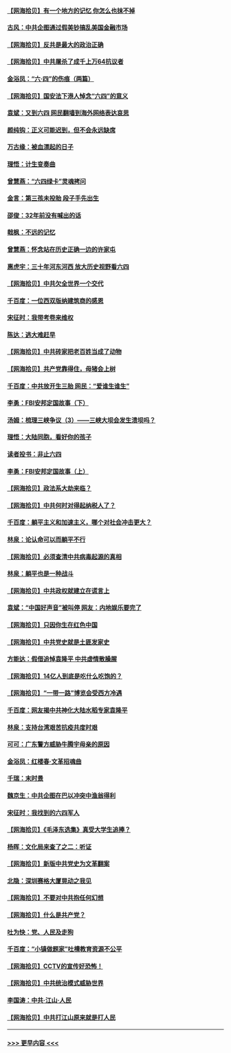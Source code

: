 #### [【网海拾贝】有一个地方的记忆 你怎么也抹不掉](../pages/nsc993/n13009802.md?t=06101452) 
#### [古风：中共企图通过假美钞搞乱美国金融市场](../pages/nsc993/n13009626.md?t=06101452) 
#### [【网海拾贝】反共是最大的政治正确](../pages/nsc993/n13007051.md?t=06101452) 
#### [【网海拾贝】中共屠杀了成千上万64抗议者](../pages/nsc993/n13002713.md?t=06101452) 
#### [金浴凤：“六·四”的伤痕（两篇）](../pages/nsc993/n13001719.md?t=06101452) 
#### [【网海拾贝】国安法下港人悼念“六四”的意义](../pages/nsc993/n13001039.md?t=06101452) 
#### [袁斌：又到六四 网民翻墙到海外网络表达哀思](../pages/nsc993/n13000995.md?t=06101452) 
#### [颜纯钩：正义可能迟到，但不会永远缺席](../pages/nsc993/n13000920.md?t=06101452) 
#### [万古缘：被血漂起的日子](../pages/nsc993/n13000914.md?t=06101452) 
#### [理悟：计生变奏曲](../pages/nsc993/n13000414.md?t=06101452) 
#### [曾慧燕：“六四绿卡”灵魂拷问](../pages/nsc993/n13000277.md?t=06101452) 
#### [金言：第三孩未投胎 段子手先出生](../pages/nsc993/n13000215.md?t=06101452) 
#### [邵俊：32年前没有喊出的话](../pages/nsc993/n13000181.md?t=06101452) 
#### [戟枫：不远的记忆](../pages/nsc993/n13000121.md?t=06101452) 
#### [曾慧燕：怀念站在历史正确一边的许家屯](../pages/nsc993/n13000073.md?t=06101452) 
#### [惠虎宇：三十年河东河西 放大历史视野看六四](../pages/nsc993/n13000018.md?t=06101452) 
#### [【网海拾贝】中共欠全世界一个交代](../pages/nsc993/n12998706.md?t=06101452) 
#### [千百度：一位西双版纳建筑商的感恩](../pages/nsc993/n12998487.md?t=06101452) 
#### [宋征时：我带考卷来维权](../pages/nsc993/n12994088.md?t=06101452) 
#### [陈达：逃大难赶早](../pages/nsc993/n12993569.md?t=06101452) 
#### [【网海拾贝】中共砖家把老百姓当成了动物](../pages/nsc993/n12993483.md?t=06101452) 
#### [【网海拾贝】共产党靠得住，母猪会上树](../pages/nsc993/n12990730.md?t=06101452) 
#### [千百度：中共放开生三胎 网民：“爱谁生谁生”](../pages/nsc993/n12990644.md?t=06101452) 
#### [李勇：FBI安邦定国故事（下）](../pages/nsc993/n12987854.md?t=06101452) 
#### [汤姆：梳理三峡争议（3）——三峡大坝会发生溃坝吗？](../pages/nsc993/n12989806.md?t=06101452) 
#### [理悟：大陆同胞，看好你的孩子](../pages/nsc993/n12989778.md?t=06101452) 
#### [读者投书：非止六四](../pages/nsc993/n12989673.md?t=06101452) 
#### [李勇：FBI安邦定国故事（上）](../pages/nsc993/n12987749.md?t=06101452) 
#### [【网海拾贝】政法系大劫来临？](../pages/nsc993/n12987596.md?t=06101452) 
#### [【网海拾贝】中共何时对得起纳税人了？](../pages/nsc993/n12985578.md?t=06101452) 
#### [千百度：躺平主义和加速主义，哪个对社会冲击更大？](../pages/nsc993/n12985512.md?t=06101452) 
#### [林泉：论认命可以而躺平不行](../pages/nsc993/n12985505.md?t=06101452) 
#### [【网海拾贝】必须查清中共病毒起源的真相](../pages/nsc993/n12984276.md?t=06101452) 
#### [林泉：躺平也是一种战斗](../pages/nsc993/n12984194.md?t=06101452) 
#### [【网海拾贝】中共政权就建立在谎言上](../pages/nsc993/n12981880.md?t=06101452) 
#### [袁斌：“中国好声音”被叫停 网友：内地娱乐要完了](../pages/nsc993/n12981826.md?t=06101452) 
#### [【网海拾贝】只因你生在红色中国](../pages/nsc993/n12979096.md?t=06101452) 
#### [【网海拾贝】中共党史就是土匪发家史](../pages/nsc993/n12976478.md?t=06101452) 
#### [方能达：假借追悼袁隆平 中共虚情散臊腥](../pages/nsc993/n12976396.md?t=06101452) 
#### [【网海拾贝】14亿人到底是吃什么吃饱的？](../pages/nsc993/n12974125.md?t=06101452) 
#### [【网海拾贝】“一带一路”博览会受西方冷遇](../pages/nsc993/n12971787.md?t=06101452) 
#### [千百度：网友揭中共神化大陆水稻专家袁隆平](../pages/nsc993/n12971733.md?t=06101452) 
#### [林泉：支持台湾艰苦抗疫共度时艰](../pages/nsc993/n12971350.md?t=06101452) 
#### [可可：广东警方威胁牛腾宇母亲的原因](../pages/nsc993/n12971100.md?t=06101452) 
#### [金浴凤：红楼春·文革招魂曲](../pages/nsc993/n12970354.md?t=06101452) 
#### [千瑞：末时景](../pages/nsc993/n12970337.md?t=06101452) 
#### [魏京生：中共企图在巴以冲突中渔翁得利](../pages/nsc993/n12970286.md?t=06101452) 
#### [宋征时：我找到的六四军人](../pages/nsc993/n12970213.md?t=06101452) 
#### [【网海拾贝】《毛泽东选集》真受大学生追捧？](../pages/nsc993/n12968779.md?t=06101452) 
#### [杨晖：文化局来查了之二：听证](../pages/nsc993/n12966528.md?t=06101452) 
#### [【网海拾贝】新版中共党史为文革翻案](../pages/nsc993/n12967526.md?t=06101452) 
#### [北隐：深圳赛格大厦晃动之我见](../pages/nsc993/n12967393.md?t=06101452) 
#### [【网海拾贝】不要对中共抱任何幻想](../pages/nsc993/n12965222.md?t=06101452) 
#### [【网海拾贝】什么是共产党？](../pages/nsc993/n12962781.md?t=06101452) 
#### [吐为快：党、人民及走狗](../pages/nsc993/n12962747.md?t=06101452) 
#### [千百度：“小镇做题家”吐槽教育资源不公平](../pages/nsc993/n12962705.md?t=06101452) 
#### [【网海拾贝】CCTV的宣传好恐怖！](../pages/nsc993/n12959984.md?t=06101452) 
#### [【网海拾贝】中共统治模式威胁世界](../pages/nsc993/n12957622.md?t=06101452) 
#### [李国涛：中共‧江山‧人民](../pages/nsc993/n12957502.md?t=06101452) 
#### [【网海拾贝】中共打江山原来就是打人民](../pages/nsc993/n12954345.md?t=06101452) 

----
#### [ >>> 更早内容 <<< ](../indexes/nsc993-earlier.md)
